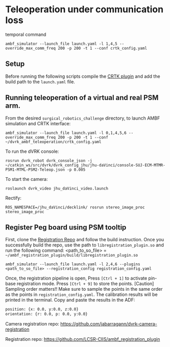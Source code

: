 # Teleoperation under communication loss 

temporal command
```
ambf_simulator --launch_file launch.yaml -l 1,4,5 --override_max_comm_freq 200 -p 200 -t 1 --conf crtk_config.yaml
```
## Setup

Before running the following scripts compile the [CRTK plugin][crtkplug] and add the build path to the `launch.yaml` file.

[crtkplug]: https://github.com/lcsr-ciis/ambf_crtk_plugin

## Running teleoperation of a virtual and real PSM arm.

From the desired `surgical_robotics_challenge` directory, to launch AMBF simulation and CRTK interface:
```
ambf_simulator --launch_file launch.yaml -l 0,1,4,5,6 --override_max_comm_freq 200 -p 200 -t 1 --conf ~/dvrk_ambf_teleoperation/crtk_config.yaml
```

To run the dVRK console:
```
rosrun dvrk_robot dvrk_console_json -j ~/catkin_ws/src/dvrk/dvrk_config_jhu/jhu-daVinci/console-SUJ-ECM-MTMR-PSM1-MTML-PSM2-Teleop.json -p 0.005
```

To start the camera:
```
roslaunch dvrk_video jhu_daVinci_video.launch 
```

Rectify:
```
ROS_NAMESPACE=/jhu_daVinci/decklink/ rosrun stereo_image_proc stereo_image_proc
```

## Register Peg board using PSM tooltip
First, clone the [Registration Repo](https://github.com/LCSR-CIIS/ambf_registration_plugin) and follow the build instruction. Once you successfully build the repo, use the path to `libregistration_plugin.so` and run the following command:
<path_to_so_file> = `~/ambf_registration_plugin/build/libregistration_plugin.so`
```
ambf_simulator --launch_file launch.yaml -l 2,4,6 --plugins <path_to_so_file> --registration_config registration_config.yaml
```

Once, the registration pipeline is open, Press `[Ctrl + 1]` to activate pin-base registration mode. Press `[Ctrl + 9]` to store the points.
[Caution] Sampling order matters!! Make sure to sample the points in the same order as the points in `registration_config.yaml`.
The calibration results will be printed in the terminal. Copy and paste the results in the ADF: 
```bash
position: {x: 0.0, y:0.0, z:0.0}
orientation: {r: 0.0, p: 0.0, y:0.0}
```


Camera registration repo: https://github.com/jabarragann/dvrk-camera-registration

Registration repo: https://github.com/LCSR-CIIS/ambf_registration_plugin
